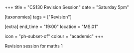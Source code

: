 +++
title = "CS130 Revision Session"
date = "Saturday 5pm"

[taxonomies]
tags = ["Revision"]

[extra]
end_time = "19:00"
location = "MS.01"

icon = "ph-subset-of"
colour = "academic"
+++

Revision session for maths 1